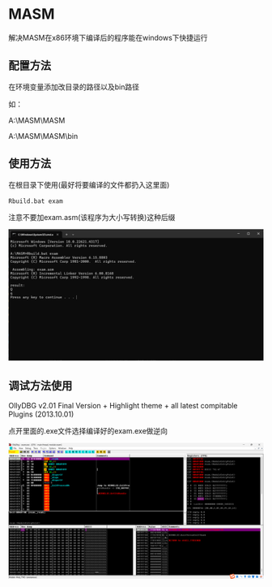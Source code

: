 # MASM

解决MASM在x86环境下编译后的程序能在windows下快捷运行

## 配置方法

在环境变量添加改目录的路径以及bin路径

如：

A:\MASM\MASM

A:\MASM\MASM\bin

## 使用方法

在根目录下使用(最好将要编译的文件都扔入这里面)

```sh
Rbuild.bat exam
```

注意不要加exam.asm(该程序为大小写转换)这种后缀

![image-20241025105040235](assets/image-20241025105040235.png)

## 调试方法使用

OllyDBG v2.01 Final Version + Highlight theme + all latest compitable Plugins  (2013.10.01)

点开里面的.exe文件选择编译好的exam.exe做逆向

![image-20241025105003005](assets/image-20241025105003005.png)
